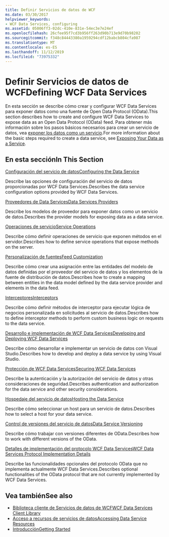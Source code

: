 ```yaml
---
title: Definir Servicios de datos de WCF
ms.date: 03/30/2017
helpviewer_keywords:
- WCF Data Services, configuring
ms.assetid: 05006ff3-02dc-410e-831e-54ec3e7e24ef
ms.openlocfilehash: 26cfee95f7cd3b956ff263d90b713e9d70b98202
ms.sourcegitcommit: f348c84443380a1959294cdf12babcb804cfa987
ms.translationtype: MT
ms.contentlocale: es-ES
ms.lasthandoff: 11/12/2019
ms.locfileid: "73975332"
---
```

# <a name="defining-wcf-data-services"></a><span data-ttu-id="07877-102">Definir Servicios de datos de WCF</span><span class="sxs-lookup"><span data-stu-id="07877-102">Defining WCF Data Services</span></span>

<span data-ttu-id="07877-103">En esta sección se describe cómo crear y configurar WCF Data Services para exponer datos como una fuente de Open Data Protocol (OData).</span><span class="sxs-lookup"><span data-stu-id="07877-103">This section describes how to create and configure WCF Data Services to expose data as an Open Data Protocol (OData) feed.</span></span> <span data-ttu-id="07877-104">Para obtener más información sobre los pasos básicos necesarios para crear un servicio de datos, vea [exponer los datos como un servicio](exposing-your-data-as-a-service-wcf-data-services.md).</span><span class="sxs-lookup"><span data-stu-id="07877-104">For more information about the basic steps required to create a data service, see [Exposing Your Data as a Service](exposing-your-data-as-a-service-wcf-data-services.md).</span></span>

## <a name="in-this-section"></a><span data-ttu-id="07877-105">En esta sección</span><span class="sxs-lookup"><span data-stu-id="07877-105">In This Section</span></span>

 [<span data-ttu-id="07877-106">Configuración del servicio de datos</span><span class="sxs-lookup"><span data-stu-id="07877-106">Configuring the Data Service</span></span>](configuring-the-data-service-wcf-data-services.md)

 <span data-ttu-id="07877-107">Describe las opciones de configuración del servicio de datos proporcionadas por WCF Data Services.</span><span class="sxs-lookup"><span data-stu-id="07877-107">Describes the data service configuration options provided by WCF Data Services.</span></span>

 [<span data-ttu-id="07877-108">Proveedores de Data Services</span><span class="sxs-lookup"><span data-stu-id="07877-108">Data Services Providers</span></span>](data-services-providers-wcf-data-services.md)

 <span data-ttu-id="07877-109">Describe los modelos de proveedor para exponer datos como un servicio de datos.</span><span class="sxs-lookup"><span data-stu-id="07877-109">Describes the provider models for exposing data as a data service.</span></span>

 [<span data-ttu-id="07877-110">Operaciones de servicio</span><span class="sxs-lookup"><span data-stu-id="07877-110">Service Operations</span></span>](service-operations-wcf-data-services.md)

 <span data-ttu-id="07877-111">Describe cómo definir operaciones de servicio que exponen métodos en el servidor.</span><span class="sxs-lookup"><span data-stu-id="07877-111">Describes how to define service operations that expose methods on the server.</span></span>

 [<span data-ttu-id="07877-112">Personalización de fuentes</span><span class="sxs-lookup"><span data-stu-id="07877-112">Feed Customization</span></span>](feed-customization-wcf-data-services.md)

 <span data-ttu-id="07877-113">Describe cómo crear una asignación entre las entidades del modelo de datos definidas por el proveedor del servicio de datos y los elementos de la fuente de distribución de datos.</span><span class="sxs-lookup"><span data-stu-id="07877-113">Describes how to create a mapping between entities in the data model defined by the data service provider and elements in the data feed.</span></span>

 [<span data-ttu-id="07877-114">Interceptores</span><span class="sxs-lookup"><span data-stu-id="07877-114">Interceptors</span></span>](interceptors-wcf-data-services.md)

 <span data-ttu-id="07877-115">Describe cómo definir métodos de interceptor para ejecutar lógica de negocios personalizada en solicitudes al servicio de datos.</span><span class="sxs-lookup"><span data-stu-id="07877-115">Describes how to define interceptor methods to perform custom business logic on requests to the data service.</span></span>

 [<span data-ttu-id="07877-116">Desarrollo e implementación de WCF Data Services</span><span class="sxs-lookup"><span data-stu-id="07877-116">Developing and Deploying WCF Data Services</span></span>](developing-and-deploying-wcf-data-services.md)

 <span data-ttu-id="07877-117">Describe cómo desarrollar e implementar un servicio de datos con Visual Studio.</span><span class="sxs-lookup"><span data-stu-id="07877-117">Describes how to develop and deploy a data service by using Visual Studio.</span></span>

 [<span data-ttu-id="07877-118">Protección de WCF Data Services</span><span class="sxs-lookup"><span data-stu-id="07877-118">Securing WCF Data Services</span></span>](securing-wcf-data-services.md)

 <span data-ttu-id="07877-119">Describe la autenticación y la autorización del servicio de datos y otras consideraciones de seguridad.</span><span class="sxs-lookup"><span data-stu-id="07877-119">Describes authentication and authorization for the data service and other security considerations.</span></span>

 [<span data-ttu-id="07877-120">Hospedaje del servicio de datos</span><span class="sxs-lookup"><span data-stu-id="07877-120">Hosting the Data Service</span></span>](hosting-the-data-service-wcf-data-services.md)

 <span data-ttu-id="07877-121">Describe cómo seleccionar un host para un servicio de datos.</span><span class="sxs-lookup"><span data-stu-id="07877-121">Describes how to select a host for your data service.</span></span>

 [<span data-ttu-id="07877-122">Control de versiones del servicio de datos</span><span class="sxs-lookup"><span data-stu-id="07877-122">Data Service Versioning</span></span>](data-service-versioning-wcf-data-services.md)

 <span data-ttu-id="07877-123">Describe cómo trabajar con versiones diferentes de OData.</span><span class="sxs-lookup"><span data-stu-id="07877-123">Describes how to work with different versions of the OData.</span></span>

 [<span data-ttu-id="07877-124">Detalles de implementación del protocolo WCF Data Services</span><span class="sxs-lookup"><span data-stu-id="07877-124">WCF Data Services Protocol Implementation Details</span></span>](wcf-data-services-protocol-implementation-details.md)

 <span data-ttu-id="07877-125">Describe las funcionalidades opcionales del protocolo OData que no implementa actualmente WCF Data Services.</span><span class="sxs-lookup"><span data-stu-id="07877-125">Describes optional functionalities of the OData protocol that are not currently implemented by WCF Data Services.</span></span>

## <a name="see-also"></a><span data-ttu-id="07877-126">Vea también</span><span class="sxs-lookup"><span data-stu-id="07877-126">See also</span></span>

- [<span data-ttu-id="07877-127">Biblioteca cliente de Servicios de datos de WCF</span><span class="sxs-lookup"><span data-stu-id="07877-127">WCF Data Services Client Library</span></span>](wcf-data-services-client-library.md)
- [<span data-ttu-id="07877-128">Acceso a recursos de servicios de datos</span><span class="sxs-lookup"><span data-stu-id="07877-128">Accessing Data Service Resources</span></span>](accessing-data-service-resources-wcf-data-services.md)
- [<span data-ttu-id="07877-129">Introducción</span><span class="sxs-lookup"><span data-stu-id="07877-129">Getting Started</span></span>](getting-started-with-wcf-data-services.md)

